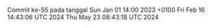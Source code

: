Commit ke-55 pada tanggal Sun Jan 01 14:00 2023 +0100
Fri Feb 16 14:43:06 UTC 2024
Thu May 23 08:43:18 UTC 2024
